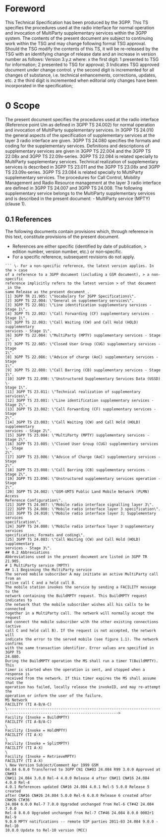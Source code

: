 # Foreword
This Technical Specification has been produced by the 3GPP.
This TS specifies the procedures used at the radio interface for normal
operation and invocation of MultiParty supplementary services within the 3GPP
system.
The contents of the present document are subject to continuing work within the
TSG and may change following formal TSG approval. Should the TSG modify the
contents of this TS, it will be re-released by the TSG with an identifying
change of release date and an increase in version number as follows:
Version 3.y.z
where:
x the first digit:
1 presented to TSG for information;
2 presented to TSG for approval;
3 Indicates TSG approved document under change control.
y the second digit is incremented for all changes of substance, i.e. technical
enhancements, corrections, updates, etc.
z the third digit is incremented when editorial only changes have been
incorporated in the specification;
# 0 Scope
The present document specifies the procedures used at the radio interface
(Reference point Um as defined in 3GPP TS 24.002) for normal operation and
invocation of MultiParty supplementary services.
In 3GPP TS 24.010 the general aspects of the specification of supplementary
services at the layer 3 radio interface are given.
3GPP TS 24.080 specifies the formats and coding for the supplementary
services.
Definitions and descriptions of supplementary services are given in 3GPP TS
22.004 and the 3GPP TS 22.08x and 3GPP TS 22.09x‑series.
3GPP TS 22.084 is related specially to MultiParty supplementary services.
Technical realization of supplementary services is described in 3GPP TS 23.011
and the 3GPP TS 23.08x and 3GPP TS 23.09x‑series.
3GPP TS 23.084 is related specially to MultiParty supplementary services.
The procedures for Call Control, Mobility Management and Radio Resource
management at the layer 3 radio interface are defined in 3GPP TS 24.007 and
3GPP TS 24.008.
The following supplementary service belongs to the MultiParty supplementary
services and is described in the present document:
\- MultiParty service (MPTY) (clause 1).
## 0.1 References
The following documents contain provisions which, through reference in this
text, constitute provisions of the present document.
  * References are either specific (identified by date of publication, > edition number, version number, etc.) or non‑specific.
  * For a specific reference, subsequent revisions do not apply.
```{=html}
``` \- For a non-specific reference, the latest version applies. In the > case
of a reference to a 3GPP document (including a GSM document), > a non-specific
reference implicitly refers to the latest version > of that document _in the
same Release as the present document_.
[1] 3GPP TR 21.905: \"Vocabulary for 3GPP Specifications\".
[2] 3GPP TS 22.004: \"General on supplementary services\".
[3] 3GPP TS 22.081: \"Line identification supplementary services - Stage 1\".
[4] 3GPP TS 22.082: \"Call Forwarding (CF) supplementary services - Stage 1\".
[5] 3GPP TS 22.083: \"Call Waiting (CW) and Call Hold (HOLD) supplementary
services - Stage 1\".
[6] 3GPP TS 22.084: \"MultiParty (MPTY) supplementary services - Stage 1\".
[7] 3GPP TS 22.085: \"Closed User Group (CUG) supplementary services - Stage
1\".
[8] 3GPP TS 22.086: \"Advice of charge (AoC) supplementary services - Stage
1\".
[9] 3GPP TS 22.088: \"Call Barring (CB) supplementary services - Stage 1\".
[10] 3GPP TS 22.090: \"Unstructured Supplementary Services Data (USSD) \-
Stage 1\".
[11] 3GPP TS 23.011: \"Technical realization of supplementary services\".
[12] 3GPP TS 23.081: \"Line identification supplementary services - Stage 2\".
[13] 3GPP TS 23.082: \"Call Forwarding (CF) supplementary services - Stage
2\".
[14] 3GPP TS 23.083: \"Call Waiting (CW) and Call Hold (HOLD) supplementary
services - Stage 2\".
[15] 3GPP TS 23.084: \"MultiParty (MPTY) supplementary services - Stage 2\".
[16] 3GPP TS 23.085: \"Closed User Group (CUG) supplementary services \- Stage
2\".
[17] 3GPP TS 23.086: \"Advice of Charge (AoC) supplementary services - Stage
2\".
[18] 3GPP TS 23.088: \"Call Barring (CB) supplementary services - Stage 2\".
[19] 3GPP TS 23.090: \"Unstructured supplementary services operation - Stage
2\".
[20] 3GPP TS 24.002: \"GSM-UMTS Public Land Mobile Network (PLMN) Access
Reference Configuration\".
[21] 3GPP TS 24.007: \"Mobile radio interface signalling layer 3\".
[22] 3GPP TS 24.008: \"Mobile radio interface layer 3 specification\".
[23] 3GPP TS 24.010: \"Mobile radio interface layer 3; Supplementary services
specification\".
[24] 3GPP TS 24.080: \"Mobile radio interface layer 3 supplementary services
specification; Formats and coding\".
[25] 3GPP TS 24.083: \"Call Waiting (CW) and Call Hold (HOLD) supplementary
services - Stage 3\".
## 0.2 Abbreviations
Abbreviations used in the present document are listed in 3GPP TR 21.905.
# 1 MultiParty service (MPTY)
## 1.1 Beginning the MultiParty service
The served mobile subscriber A may initiate an active MultiParty call from an
active call C and a held call B.
The mobile station invokes the service by sending a FACILITY message to the
network containing the BuildMPTY request. This BuildMPTY request indicates to
the network that the mobile subscriber wishes all his calls to be connected
together in a MultiParty call. The network will normally accept the request
and connect the mobile subscriber with the other existing connections (active
call C and held call B). If the request is not accepted, the network will
indicate the error to the served mobile (see figure 1.1). The network confirms
with the same transaction identifier. Error values are specified in 3GPP TS
24.080.
During the BuildMPTY operation the MS shall run a timer T(BuildMPTY). This
timer is started when the operation is sent, and stopped when a response is
received from the network. If this timer expires the MS shall assume that the
operation has failed, locally release the invokeID, and may re-attempt the
operation or inform the user of the failure.
MS Network
FACILITY (TI A-B/A-C)
\------------------------------------------------------------------------------------------------------------------------>
Facility (Invoke = BuildMPTY)
FACILITY (TI A-B/A-C)
\
Facility (Invoke = HoldMPTY)
FACILITY (TI A-X)
\
Facility (Invoke = SplitMPTY)
FACILITY (TI A-X)
\
Facility (Invoke = RetrieveMPTY)
FACILITY (TI A-X)
\ New Version Subject/Comment Apr 1999 GSM
04.84 6.0.0 Transferred to 3GPP CN1 CN#03 24.084 R99 3.0.0 Approved at CN#03
CN#11 24.084 3.0.0 Rel-4 4.0.0 Release 4 after CN#11 CN#16 24.084 4.0.0 Rel-4
4.0.1 References updated CN#16 24.084 4.0.1 Rel-5 5.0.0 Release 5 created
after CN#16 CN#26 24.084 5.0.0 Rel-6 6.0.0 Release 6 created after CN#26 CT#36
24.084 6.0.0 Rel-7 7.0.0 Upgraded unchanged from Rel-6 CT#42 24.084 7.0.0
Rel-8 8.0.0 Upgraded unchanged from Rel-7 CT#46 24.084 8.0.0 0002r1 Rel-9
9.0.0 MPTY notifications -- remote SIP parties 2011-03 24.084 9.0.0 - Rel-10
10.0.0 Update to Rel-10 version (MCC)